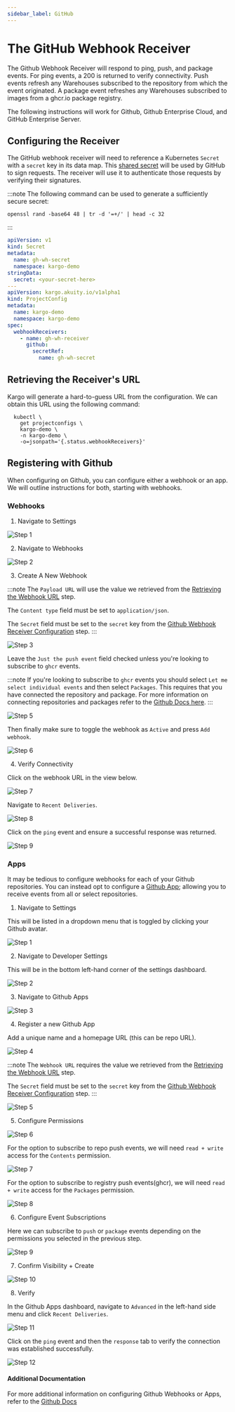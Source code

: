 ```yaml
---
sidebar_label: GitHub
---
```


# The GitHub Webhook Receiver

The Github Webhook Receiver will respond to ping, push, and package events.
For ping events, a 200 is returned to verify connectivity. Push events refresh
any Warehouses subscribed to the repository from which the event originated. A
package event refreshes any Warehouses subscribed to images from a ghcr.io
package registry.

The following instructions will work for Github,
Github Enterprise Cloud, and GitHub Enterprise Server.

## Configuring the Receiver

The GitHub webhook receiver will need to reference a Kubernetes `Secret` with a
`secret` key in its data map. This
[shared secret](https://en.wikipedia.org/wiki/Shared_secret) will be used by
GitHub to sign requests. The receiver will use it to authenticate those requests
by verifying their signatures.

:::note
The following command can be used to generate a sufficiently secure secret:

```shell
openssl rand -base64 48 | tr -d '=+/' | head -c 32
```

:::

```yaml
apiVersion: v1
kind: Secret
metadata:
  name: gh-wh-secret
  namespace: kargo-demo
stringData:
  secret: <your-secret-here>
---
apiVersion: kargo.akuity.io/v1alpha1
kind: ProjectConfig
metadata:
  name: kargo-demo
  namespace: kargo-demo
spec:
  webhookReceivers: 
    - name: gh-wh-receiver
      github:
        secretRef:
          name: gh-wh-secret
```

## Retrieving the Receiver's URL

Kargo will generate a hard-to-guess URL from the configuration. We can obtain 
this URL using the following command:

```shell
  kubectl \
    get projectconfigs \
    kargo-demo \
    -n kargo-demo \
    -o=jsonpath='{.status.webhookReceivers}'
```


## Registering with Github

When configuring on Github, you can configure either a webhook or an app. We will outline instructions for both, starting with webhooks.

### Webhooks

1. Navigate to Settings

![Step 1](./img/webhooks/1.png "Settings")

2. Navigate to Webhooks

![Step 2](./img/webhooks/2.png "Webhooks")

3. Create A New Webhook

:::note
The `Payload URL` will use the value we retrieved from the [Retrieving the Webhook URL](#retrieving-the-webhook-url) step.

The `Content type` field must be set to `application/json`.

The `Secret` field must be set to the `secret` key from the [Github Webhook Receiver Configuration](#github-webhook-receiver-configuration) step.
:::

![Step 3](./img/webhooks/4.png "Add Webhook")

Leave the `Just the push event` field checked unless you're
looking to subscribe to `ghcr` events.

:::note
If you're looking to subscribe to `ghcr` events you should select `Let me select individual events` and then select `Packages`.
This requires that you have connected the repository and package. For more information on connecting repositories and packages refer to the [Github Docs here](https://docs.github.com/en/packages/learn-github-packages/connecting-a-repository-to-a-package).
:::

![Step 5](./img/webhooks/5.png "Event Subscription")

Then finally make sure to toggle the webhook as `Active` and
press `Add webhook`.

![Step 6](./img/webhooks/6.png "Submit Form")

4. Verify Connectivity

Click on the webhook URL in the view below.

![Step 7](./img/webhooks/7.png "Created")

Navigate to `Recent Deliveries`.

![Step 8](./img/webhooks/8.png "Recent Deliveries")

Click on the `ping` event and ensure a successful response was returned.

![Step 9](./img/webhooks/9.png "Response")


### Apps

It may be tedious to configure webhooks for each of your Github repositories. You can instead opt to configure a [Github App](https://docs.github.com/en/apps); allowing you to receive events from all or select repositories.

1. Navigate to Settings

This will be listed in a dropdown menu that is
toggled by clicking your Github avatar.

![Step 1](./img/apps/1.png "Settings")

2. Navigate to Developer Settings

This will be in the bottom left-hand corner of the settings dashboard.

![Step 2](./img/apps/2.png "Developer Settings")

3. Navigate to Github Apps

![Step 3](./img/apps/3.png "Github Apps")

4. Register a new Github App

Add a unique name and a homepage URL (this can be repo URL).

![Step 4](./img/apps/4.png "Register New App")

:::note
The `Webhook URL` requires the value we retrieved from the [Retrieving the Webhook URL](#retrieving-the-webhook-url) step.

The `Secret` field must be set to the `secret` key from the [Github Webhook Receiver Configuration](#github-webhook-receiver-configuration) step.
:::

![Step 5](./img/apps/5.png "Configure Webhook")

5. Configure Permissions

![Step 6](./img/apps/6.png "Permissions")

For the option to subscribe to repo push events, we will need `read + write` access for the `Contents` permission.

![Step 7](./img/apps/7.png "Permissions - Contents")

For the option to subscribe to registry push events(ghcr), we will need `read + write` access for the `Packages` permission.

![Step 8](./img/apps/8.png "Permissions - Packages")

6. Configure Event Subscriptions

Here we can subscribe to `push` or `package` events depending
on the permissions you selected in the previous step.

![Step 9](./img/apps/9.png "Subscribe to Events")

7. Confirm Visibility + Create

![Step 10](./img/apps/10.png "Submit Form")

8. Verify

In the Github Apps dashboard, navigate to `Advanced` in the left-hand side menu and click `Recent Deliveries`.

![Step 11](./img/apps/11.png "Recent Deliveries")

Click on the `ping` event and then the `response` tab to
verify the connection was established successfully.

![Step 12](./img/apps/12.png "Response")

#### Additional Documentation

For more additional information on configuring Github Webhooks or Apps, refer to the [Github Docs](https://docs.github.com/en/webhooks/using-webhooks/creating-webhooks)

